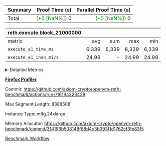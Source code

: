 | Summary | Proof Time (s) | Parallel Proof Time (s) |
|:---|---:|---:|
| Total | <span style='color: green'>(+0 [NaN%])</span> 0 | <span style='color: green'>(+0 [NaN%])</span> 0 |


| reth.execute.block_21000000 |||||
|:---|---:|---:|---:|---:|
|metric|avg|sum|max|min|
| `execute_e1_time_ms  ` |  6,339 |  6,339 |  6,339 |  6,339 |
| `execute_e1_insn_mi/s` |  24.99 | -          |  24.99 |  24.99 |



<details>
<summary>Detailed Metrics</summary>

|  | reth-block_time_ms |
| --- |
|  | 6,516 | 

| block_number | execute_e1_time_ms |
| --- | --- |
| 21000000 | 6,506 | 

| group | block_number | insns | execute_e1_time_ms | execute_e1_insn_mi/s |
| --- | --- | --- | --- | --- |
| reth.execute.block_21000000 | 21000000 | 158,409,378 | 6,339 | 24.99 | 

</details>


**[Firefox Profiler](https://profiler.firefox.com/public/zw779qmn7zdycmn3tyrngqm1mvnc2gtycerse30)**

Commit: https://github.com/axiom-crypto/openvm-reth-benchmark/actions/runs/16194323438

Max Segment Length: 8388508

Instance Type: m8g.24xlarge

Memory Allocator: https://github.com/axiom-crypto/openvm-reth-benchmark/commit/314196b508148f88d4c3b393f1d1762cf3fe83f5

[Benchmark Workflow]()
